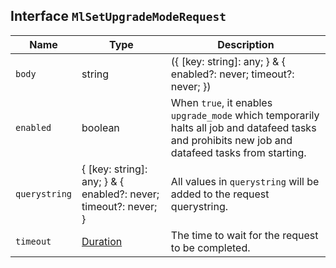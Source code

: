 ## Interface `MlSetUpgradeModeRequest`

| Name | Type | Description |
| - | - | - |
| `body` | string | ({ [key: string]: any; } & { enabled?: never; timeout?: never; }) | All values in `body` will be added to the request body. |
| `enabled` | boolean | When `true`, it enables `upgrade_mode` which temporarily halts all job and datafeed tasks and prohibits new job and datafeed tasks from starting. |
| `querystring` | { [key: string]: any; } & { enabled?: never; timeout?: never; } | All values in `querystring` will be added to the request querystring. |
| `timeout` | [Duration](./Duration.md) | The time to wait for the request to be completed. |
